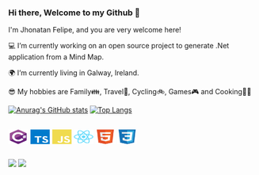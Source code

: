 ### Hi there, Welcome to my Github 👋

I'm Jhonatan Felipe, and you are very welcome here!

💻 I’m currently working on an open source project to generate .Net application from a Mind Map.

🌍 I’m currently living in Galway, Ireland.


😎 My hobbies are Family👪, Travel🛫, Cycling🚲, Games🎮 and Cooking👨‍🍳

[![Anurag's GitHub stats](https://github-readme-stats.vercel.app/api?username=jhonatanfelipe901&show_icons=true&theme=dark)](https://github.com/jhonatanfelipe901/github-readme-stats)
[![Top Langs](https://github-readme-stats.vercel.app/api/top-langs/?username=jhonatanfelipe901&layout=compact&theme=dark)](https://github.com/anuraghazra/github-readme-stats)

<div style="display: inline_block"><br>
  <img align="center" alt="Jhonatan-Csharp" height="30" width="40" src="https://raw.githubusercontent.com/devicons/devicon/master/icons/csharp/csharp-original.svg">
  <img align="center" alt="Jhonatan-Ts" height="30" width="40" src="https://raw.githubusercontent.com/devicons/devicon/master/icons/typescript/typescript-plain.svg">
  <img align="center" alt="Jhonatan-Js" height="30" width="40" src="https://raw.githubusercontent.com/devicons/devicon/master/icons/javascript/javascript-plain.svg">
  <img align="center" alt="Jhonatan-React" height="30" width="40" src="https://raw.githubusercontent.com/devicons/devicon/master/icons/react/react-original.svg">
  <img align="center" alt="Jhonatan-HTML" height="30" width="40" src="https://raw.githubusercontent.com/devicons/devicon/master/icons/html5/html5-original.svg">
  <img align="center" alt="Jhonatan-CSS" height="30" width="40" src="https://raw.githubusercontent.com/devicons/devicon/master/icons/css3/css3-original.svg">
</div>

  ##
 
<div> 
 <a href="" target="_blank"><img src="https://img.shields.io/badge/Discord-7289DA?style=for-the-badge&logo=discord&logoColor=white" target="_blank"></a> 
  <a href = "mailto:jhonatanfelipe901@gmail.com"><img src="https://img.shields.io/badge/-Gmail-%23333?style=for-the-badge&logo=gmail&logoColor=white" target="_blank"></a
</div>
